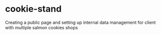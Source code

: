 # cookie-stand
Creating a public page and setting up internal data management for client with multiple salmon cookies shops
